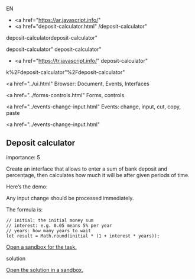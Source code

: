EN

-   <a href="https://ar.javascript.info/"
-   <a href="deposit-calculator.html"
    /deposit-calculator"

deposit-calculatordeposit-calculator"

<!-- -->

deposit-calculator"
deposit-calculator"

-   <a href="https://tr.javascript.info/"
    deposit-calculator"

k%2Fdeposit-calculator"%2Fdeposit-calculator" </a>

<a href="../ui.html" Browser: Document, Events, Interfaces</span></a>

<a href="../forms-controls.html" Forms, controls</span></a>

<a href="../events-change-input.html" Events: change, input, cut, copy, paste</span></a>

<a href="../events-change-input.html"

## Deposit calculator

<span class="task__importance" title="How important is the task, from 1 to 5">importance: 5</span>

Create an interface that allows to enter a sum of bank deposit and percentage, then calculates how much it will be after given periods of time.

Here’s the demo:

Any input change should be processed immediately.

The formula is:

    // initial: the initial money sum
    // interest: e.g. 0.05 means 5% per year
    // years: how many years to wait
    let result = Math.round(initial * (1 + interest * years));

[Open a sandbox for the task.](https://plnkr.co/edit/m91aRhjRUmEfzctR?p=preview)

solution

[Open the solution in a sandbox.](https://plnkr.co/edit/RDYGjvI0orX6oZfU?p=preview)
